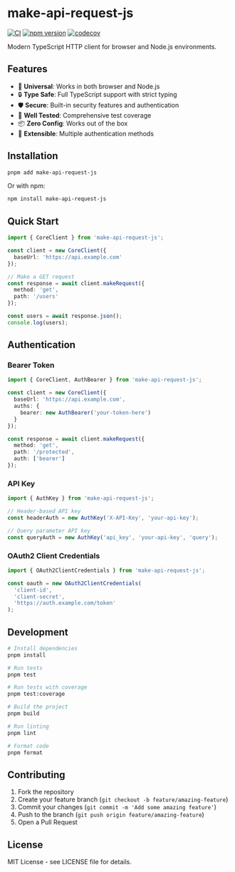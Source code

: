 # make-api-request-js

[![CI](https://github.com/sideko-inc/make-api-request-js/workflows/CI/badge.svg)](https://github.com/sideko-inc/make-api-request-js/actions)
[![npm version](https://badge.fury.io/js/make-api-request-js.svg)](https://badge.fury.io/js/make-api-request-js)
[![codecov](https://codecov.io/gh/sideko-inc/make-api-request-js/branch/main/graph/badge.svg)](https://codecov.io/gh/sideko-inc/make-api-request-js)

Modern TypeScript HTTP client for browser and Node.js environments.

## Features

- 🚀 **Universal**: Works in both browser and Node.js
- 🔒 **Type Safe**: Full TypeScript support with strict typing
- 🛡️ **Secure**: Built-in security features and authentication
- 🧪 **Well Tested**: Comprehensive test coverage
- 📦 **Zero Config**: Works out of the box
- 🔌 **Extensible**: Multiple authentication methods

## Installation

```bash
pnpm add make-api-request-js
```

Or with npm:
```bash
npm install make-api-request-js
```

## Quick Start

```typescript
import { CoreClient } from 'make-api-request-js';

const client = new CoreClient({
  baseUrl: 'https://api.example.com'
});

// Make a GET request
const response = await client.makeRequest({
  method: 'get',
  path: '/users'
});

const users = await response.json();
console.log(users);
```

## Authentication

### Bearer Token

```typescript
import { CoreClient, AuthBearer } from 'make-api-request-js';

const client = new CoreClient({
  baseUrl: 'https://api.example.com',
  auths: {
    bearer: new AuthBearer('your-token-here')
  }
});

const response = await client.makeRequest({
  method: 'get',
  path: '/protected',
  auth: ['bearer']
});
```

### API Key

```typescript
import { AuthKey } from 'make-api-request-js';

// Header-based API key
const headerAuth = new AuthKey('X-API-Key', 'your-api-key');

// Query parameter API key
const queryAuth = new AuthKey('api_key', 'your-api-key', 'query');
```

### OAuth2 Client Credentials

```typescript
import { OAuth2ClientCredentials } from 'make-api-request-js';

const oauth = new OAuth2ClientCredentials(
  'client-id',
  'client-secret',
  'https://auth.example.com/token'
);
```

## Development

```bash
# Install dependencies
pnpm install

# Run tests
pnpm test

# Run tests with coverage
pnpm test:coverage

# Build the project
pnpm build

# Run linting
pnpm lint

# Format code
pnpm format
```

## Contributing

1. Fork the repository
2. Create your feature branch (`git checkout -b feature/amazing-feature`)
3. Commit your changes (`git commit -m 'Add some amazing feature'`)
4. Push to the branch (`git push origin feature/amazing-feature`)
5. Open a Pull Request


## License

MIT License - see LICENSE file for details.